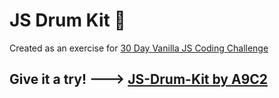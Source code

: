 # JS Drum Kit 🥁

Created as an exercise for [30 Day Vanilla JS Coding Challenge](https://javascript30.com/)

## Give it a try! ---> <a href="https://a9c2.github.io/JS-Drum-Kit/" target="_blank">JS-Drum-Kit by A9C2</a>
